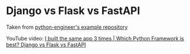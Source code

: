 # Django vs Flask vs FastAPI


Taken from [python-engineer's example repository](https://github.com/python-engineer/python-fun/tree/53feea05e121b908e68cd2ecd186401010ce17eb/webapps)

YouTube video:
[I built the same app 3 times | Which Python Framework is best? Django vs Flask vs FastAPI](https://www.youtube.com/watch?v=3vfum74ggHE)

